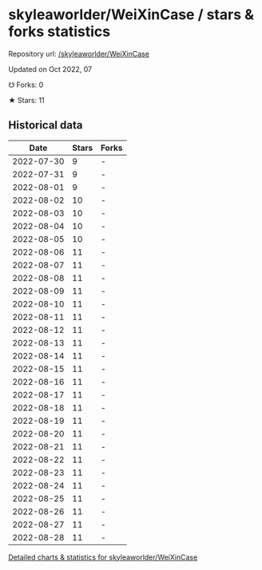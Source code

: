 # skyleaworlder/WeiXinCase / stars & forks statistics

Repository url: [/skyleaworlder/WeiXinCase](https://github.com/skyleaworlder/WeiXinCase)

Updated on Oct 2022, 07

☋ Forks: 0

★ Stars: 11

## Historical data
| Date | Stars | Forks |
|------|-------|-------|
| 2022-07-30 | 9 | - | 
| 2022-07-31 | 9 | - | 
| 2022-08-01 | 9 | - | 
| 2022-08-02 | 10 | - | 
| 2022-08-03 | 10 | - | 
| 2022-08-04 | 10 | - | 
| 2022-08-05 | 10 | - | 
| 2022-08-06 | 11 | - | 
| 2022-08-07 | 11 | - | 
| 2022-08-08 | 11 | - | 
| 2022-08-09 | 11 | - | 
| 2022-08-10 | 11 | - | 
| 2022-08-11 | 11 | - | 
| 2022-08-12 | 11 | - | 
| 2022-08-13 | 11 | - | 
| 2022-08-14 | 11 | - | 
| 2022-08-15 | 11 | - | 
| 2022-08-16 | 11 | - | 
| 2022-08-17 | 11 | - | 
| 2022-08-18 | 11 | - | 
| 2022-08-19 | 11 | - | 
| 2022-08-20 | 11 | - | 
| 2022-08-21 | 11 | - | 
| 2022-08-22 | 11 | - | 
| 2022-08-23 | 11 | - | 
| 2022-08-24 | 11 | - | 
| 2022-08-25 | 11 | - | 
| 2022-08-26 | 11 | - | 
| 2022-08-27 | 11 | - | 
| 2022-08-28 | 11 | - | 


[Detailed charts & statistics for skyleaworlder/WeiXinCase](https://reviewgithub.com/rep/skyleaworlder/WeiXinCase)
